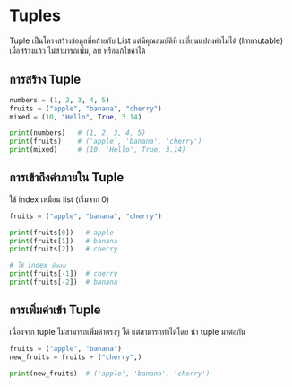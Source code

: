 # Tuples
Tuple เป็นโครงสร้างข้อมูลที่คล้ายกับ List แต่มีคุณสมบัติที่ เปลี่ยนแปลงค่าไม่ได้ (Immutable) เมื่อสร้างแล้ว ไม่สามารถเพิ่ม, ลบ หรือแก้ไขค่าได้

## การสร้าง Tuple

```py linenums="1"
numbers = (1, 2, 3, 4, 5)  
fruits = ("apple", "banana", "cherry")  
mixed = (10, "Hello", True, 3.14)  

print(numbers)   # (1, 2, 3, 4, 5)
print(fruits)    # ('apple', 'banana', 'cherry')
print(mixed)     # (10, 'Hello', True, 3.14)
```

## การเข้าถึงค่าภายใน Tuple

ใช้ index เหมือน list (เริ่มจาก 0)

```py linenums="1"
fruits = ("apple", "banana", "cherry")

print(fruits[0])   # apple
print(fruits[1])   # banana
print(fruits[2])   # cherry

# ใช้ index ติดลบ
print(fruits[-1])  # cherry
print(fruits[-2])  # banana
```


## การเพิ่มค่าเข้า Tuple

เนื่องจาก tuple ไม่สามารถเพิ่มค่าตรงๆ ได้ แต่สามารถทำได้โดย นำ tuple มาต่อกัน

```py linenums="1"
fruits = ("apple", "banana")
new_fruits = fruits + ("cherry",)

print(new_fruits)  # ('apple', 'banana', 'cherry')
```